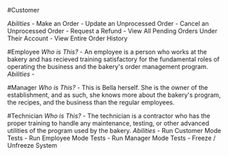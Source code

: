 #Customer

*Abilities*
	- Make an Order
	- Update an Unprocessed Order
	- Cancel an Unprocessed Order
	- Request a Refund
	- View All Pending Orders Under Their Account
	- View Entire Order History


#Employee
*Who is This?*
	- An employee is a person who works at the bakery and has recieved training satisfactory for the fundamental roles of operating the business and the bakery's order management program.
*Abilities*
	-


#Manager
*Who is This?*
	- This is Bella herself. She is the owner of the establishment, and as such, she knows more about the bakery's program, the recipes, and the business than the regular employees. 


#Technician
*Who is This?*
	- The technician is a contractor who has the proper training to handle any maintenance, testing, or other advanced utilities of the program used by the bakery.
*Abilities*
	- Run Customer Mode Tests
	- Run Employee Mode Tests
	- Run Manager Mode Tests
	- Freeze / Unfreeze System

